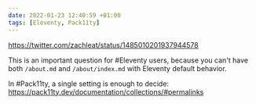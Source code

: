 ```yaml
---
date: 2022-01-23 12:40:59 +01:00
tags: [Eleventy, Pack11ty]
---
```


https://twitter.com/zachleat/status/1485010201937944578

This is an important question for #Eleventy users, because you can't have both `/about.md` and `/about/index.md` with Eleventy default behavior.

In #Pack11ty, a single setting is enough to decide: https://pack11ty.dev/documentation/collections/#permalinks
